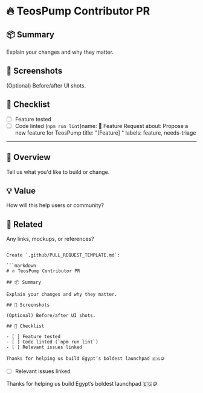 # 🔥 TeosPump Contributor PR

## 📦 Summary

Explain your changes and why they matter.

## 📸 Screenshots

(Optional) Before/after UI shots.

## 🧪 Checklist

- [ ] Feature tested
- [ ] Code linted (`npm run lint`)name: 🚀 Feature Request
about: Propose a new feature for TeosPump
title: "[Feature] "
labels: feature, needs-triage
---

## 📌 Overview

Tell us what you'd like to build or change.

## 💡 Value

How will this help users or community?

## 🔗 Related

Any links, mockups, or references?
```

Create `.github/PULL_REQUEST_TEMPLATE.md`:

```markdown
# 🔥 TeosPump Contributor PR

## 📦 Summary

Explain your changes and why they matter.

## 📸 Screenshots

(Optional) Before/after UI shots.

## 🧪 Checklist

- [ ] Feature tested
- [ ] Code linted (`npm run lint`)
- [ ] Relevant issues linked

Thanks for helping us build Egypt’s boldest launchpad 🇪🇬🪙
```

- [ ] Relevant issues linked

Thanks for helping us build Egypt’s boldest launchpad 🇪🇬🪙

